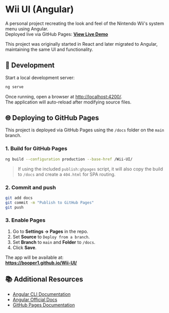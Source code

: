 # Wii UI (Angular)

A personal project recreating the look and feel of the Nintendo Wii's system menu using Angular.  
Deployed live via GitHub Pages: **[View Live Demo](https://booper1.github.io/Wii-UI/)**

This project was originally started in React and later migrated to Angular, maintaining the same UI and functionality.

## 🚀 Development

Start a local development server:

```bash
ng serve
```

Once running, open a browser at [http://localhost:4200/](http://localhost:4200/).  
The application will auto-reload after modifying source files.

## 🌐 Deploying to GitHub Pages

This project is deployed via GitHub Pages using the `/docs` folder on the `main` branch.

### 1. Build for GitHub Pages

```bash
ng build --configuration production --base-href /Wii-UI/
```

> If using the included `publish:ghpages` script, it will also copy the build to `/docs` and create a `404.html` for SPA routing.

### 2. Commit and push

```bash
git add docs
git commit -m "Publish to GitHub Pages"
git push
```

### 3. Enable Pages

1. Go to **Settings → Pages** in the repo.
2. Set **Source** to `Deploy from a branch`.
3. Set **Branch** to `main` and **Folder** to `/docs`.
4. Click **Save**.

The app will be available at:  
**https://booper1.github.io/Wii-UI/**

## 📚 Additional Resources

- [Angular CLI Documentation](https://angular.dev/tools/cli)
- [Angular Official Docs](https://angular.dev)
- [GitHub Pages Documentation](https://docs.github.com/en/pages)
